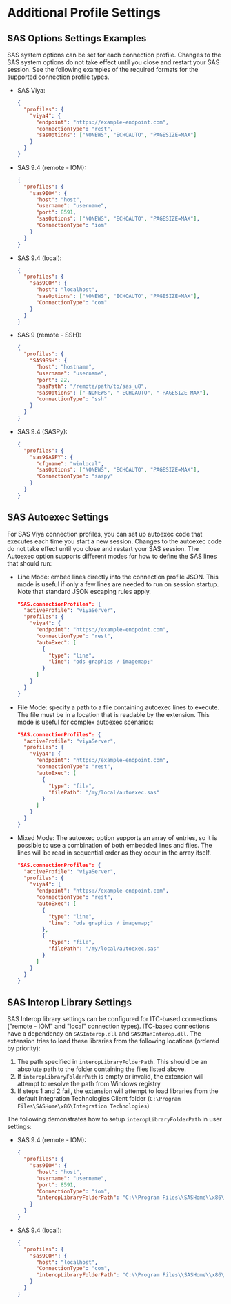 # Additional Profile Settings

## SAS Options Settings Examples

SAS system options can be set for each connection profile. Changes to the SAS system options do not take effect until you close and restart your SAS session. See the following examples of the required formats for the supported connection profile types.

- SAS Viya:

  ```json
  {
    "profiles": {
      "viya4": {
        "endpoint": "https://example-endpoint.com",
        "connectionType": "rest",
        "sasOptions": ["NONEWS", "ECHOAUTO", "PAGESIZE=MAX"]
      }
    }
  }
  ```

- SAS 9.4 (remote - IOM):

  ```json
  {
    "profiles": {
      "sas9IOM": {
        "host": "host",
        "username": "username",
        "port": 8591,
        "sasOptions": ["NONEWS", "ECHOAUTO", "PAGESIZE=MAX"],
        "ConnectionType": "iom"
      }
    }
  }
  ```

- SAS 9.4 (local):

  ```json
  {
    "profiles": {
      "sas9COM": {
        "host": "localhost",
        "sasOptions": ["NONEWS", "ECHOAUTO", "PAGESIZE=MAX"],
        "ConnectionType": "com"
      }
    }
  }
  ```

- SAS 9 (remote - SSH):

  ```json
  {
    "profiles": {
      "SAS9SSH": {
        "host": "hostname",
        "username": "username",
        "port": 22,
        "sasPath": "/remote/path/to/sas_u8",
        "sasOptions": ["-NONEWS", "-ECHOAUTO", "-PAGESIZE MAX"],
        "connectionType": "ssh"
      }
    }
  }
  ```

- SAS 9.4 (SASPy):

  ```json
  {
    "profiles": {
      "sas9SASPY": {
        "cfgname": "winlocal",
        "sasOptions": ["NONEWS", "ECHOAUTO", "PAGESIZE=MAX"],
        "ConnectionType": "saspy"
      }
    }
  }
  ```

## SAS Autoexec Settings

For SAS Viya connection profiles, you can set up autoexec code that executes each time you start a new session. Changes to the autoexec code do not take effect until you close and restart your SAS session. The Autoexec option supports different modes for how to define the SAS lines that should run:

- Line Mode: embed lines directly into the connection profile JSON. This mode is useful if only a few lines are needed to run on session startup. Note that standard JSON escaping rules apply.

  ```json
  "SAS.connectionProfiles": {
    "activeProfile": "viyaServer",
    "profiles": {
      "viya4": {
        "endpoint": "https://example-endpoint.com",
        "connectionType": "rest",
        "autoExec": [
          {
            "type": "line",
            "line": "ods graphics / imagemap;"
          }
        ]
      }
    }
  }
  ```

- File Mode: specify a path to a file containing autoexec lines to execute. The file must be in a location that is readable by the extension. This mode is useful for complex autoexec scenarios:

  ```json
  "SAS.connectionProfiles": {
    "activeProfile": "viyaServer",
    "profiles": {
      "viya4": {
        "endpoint": "https://example-endpoint.com",
        "connectionType": "rest",
        "autoExec": [
          {
            "type": "file",
            "filePath": "/my/local/autoexec.sas"
          }
        ]
      }
    }
  }
  ```

- Mixed Mode: The autoexec option supports an array of entries, so it is possible to use a combination of both embedded lines and files. The lines will be read in sequential order as they occur in the array itself.

  ```json
  "SAS.connectionProfiles": {
    "activeProfile": "viyaServer",
    "profiles": {
      "viya4": {
        "endpoint": "https://example-endpoint.com",
        "connectionType": "rest",
        "autoExec": [
          {
            "type": "line",
            "line": "ods graphics / imagemap;"
          },
          {
            "type": "file",
            "filePath": "/my/local/autoexec.sas"
          }
        ]
      }
    }
  }
  ```

## SAS Interop Library Settings

SAS Interop library settings can be configured for ITC-based connections ("remote - IOM" and "local" connection types). ITC-based connections have a dependency on `SASInterop.dll` and `SASOManInterop.dll`. The extension tries to load these libraries from the following locations (ordered by priority):

1. The path specified in `interopLibraryFolderPath`. This should be an absolute path to the folder containing the files listed above.
2. If `interopLibraryFolderPath` is empty or invalid, the extension will attempt to resolve the path from Windows registry
3. If steps 1 and 2 fail, the extension will attempt to load libraries from the default Integration Technologies Client folder (`C:\Program Files\SASHome\x86\Integration Technologies`)

The following demonstrates how to setup `interopLibraryFolderPath` in user settings:

- SAS 9.4 (remote - IOM):

  ```json
  {
    "profiles": {
      "sas9IOM": {
        "host": "host",
        "username": "username",
        "port": 8591,
        "ConnectionType": "iom",
        "interopLibraryFolderPath": "C:\\Program Files\\SASHome\\x86\\Integration Technologies"
      }
    }
  }
  ```

- SAS 9.4 (local):

  ```json
  {
    "profiles": {
      "sas9COM": {
        "host": "localhost",
        "ConnectionType": "com",
        "interopLibraryFolderPath": "C:\\Program Files\\SASHome\\x86\\Integration Technologies"
      }
    }
  }
  ```
